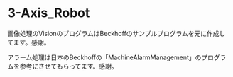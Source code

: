 # 3-Axis_Robot

画像処理のVisionのプログラムはBeckhoffのサンプルプログラムを元に作成してます。感謝。

アラーム処理は日本のBeckhoffの「MachineAlarmManagement」のプログラムを参考にさせてもらってます。感謝。

<!--
BeckhoffのTwinCAT3.1、三菱電機のGX Works3、三菱電機のGT Designer3を使用してます。
これはTwinCATのバックアップ用です。
 
一応、下みたいな画像のロボットを動かそうとしてます。なかなか上手くいかないです。難しいです。
 
 
アルミフレームで組み立てているのですが、微妙に歪んでしまいステージとグリッパーの距離が一定になりません。悲しい。
FBを作ってX軸とY軸の座標からZ軸の指令位置を調整して、ステージとグリッパーの距離が一定になる様に補正してます。
 
3D CADのpdfはこちら→「3D CAD」
 
メモ程度の電気回路はこちら→「電気回路」
 
 
Fx5sとTwinCATをModbus TCPで接続して、Fx5s経由でGOTからTwinCATを操作している形です。
Fx5sのシンプル通信機能を使用して、一定周期でTwinCATのModbusサーバーに値の書き込みと読み取りをしてます。
 
XARが入っているPCのTwinCATのビルドを4026にすると、なぜかModbus TCP(TF6250)のコンフィグレーションに失敗するようになったので、4024に戻して使ってます。
自分のバージョンアップ方法が悪いのか。。。
 
 
GOTの非常停止ボタンとデッドマンスイッチを入力するためにEL2911を入れてます。
これで安全か？？？
 
 
ステージ上に適当に置いたマグネットの座標を取得するようにGigEカメラつけて、Vision(TF7000)で処理しようとしてますが、難しくて挫折しそうです。

-->

